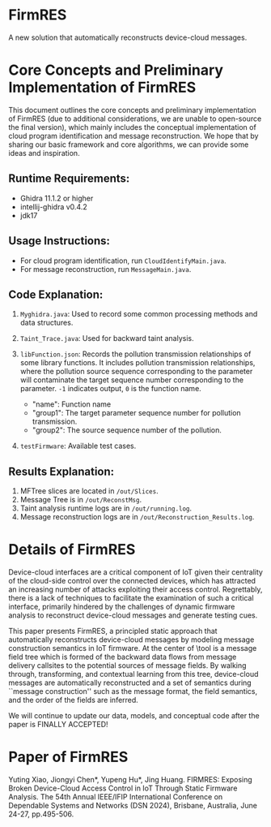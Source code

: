 # FirmRES
A new solution that automatically reconstructs device-cloud messages.

# Core Concepts and Preliminary Implementation of FirmRES

This document outlines the core concepts and preliminary implementation of FirmRES (due to additional considerations, we are unable to open-source the final version), which mainly includes the conceptual implementation of cloud program identification and message reconstruction. We hope that by sharing our basic framework and core algorithms, we can provide some ideas and inspiration.

## Runtime Requirements:
- Ghidra 11.1.2 or higher
- intellij-ghidra v0.4.2
- jdk17

## Usage Instructions:
- For cloud program identification, run `CloudIdentifyMain.java`.
- For message reconstruction, run `MessageMain.java`.

## Code Explanation:
1. `Myghidra.java`: Used to record some common processing methods and data structures.
2. `Taint_Trace.java`: Used for backward taint analysis.
3. `libFunction.json`: Records the pollution transmission relationships of some library functions. It includes pollution transmission relationships, where the pollution source sequence corresponding to the parameter will contaminate the target sequence number corresponding to the parameter. `-1` indicates output, `0` is the function name.
   - "name": Function name
   - "group1": The target parameter sequence number for pollution transmission.
   - "group2": The source sequence number of the pollution.

4. `testFirmware`: Available test cases.

## Results Explanation:
1. MFTree slices are located in `/out/Slices`.
2. Message Tree is in `/out/ReconstMsg`.
3. Taint analysis runtime logs are in `/out/running.log`.
4. Message reconstruction logs are in `/out/Reconstruction_Results.log`.

# Details of FirmRES
Device-cloud interfaces are a critical component of IoT given their centrality of the cloud-side control over the connected devices, which has attracted an increasing number of attacks exploiting their access control. Regrettably, there is a lack of techniques to facilitate the examination of such a critical interface, primarily hindered by the challenges of dynamic firmware analysis to reconstruct device-cloud messages and generate testing cues.

This paper presents FirmRES, a principled static approach that automatically reconstructs device-cloud messages by modeling message construction semantics in IoT firmware. At the center of \tool is a message field tree which is formed of the backward data flows from message delivery callsites to the potential sources of message fields. By walking through, transforming, and contextual learning from this tree, device-cloud messages are automatically reconstructed and a set of semantics during ``message construction'' such as the message format, the field semantics, and the order of the fields are inferred. 

We will continue to update our data, models, and conceptual code after the paper is FINALLY ACCEPTED!

# Paper of FirmRES
Yuting Xiao, Jiongyi Chen*, Yupeng Hu*, Jing Huang. FIRMRES: Exposing Broken Device-Cloud Access Control in IoT Through Static Firmware Analysis. The 54th Annual IEEE/IFIP International Conference on Dependable Systems and Networks (DSN 2024), Brisbane, Australia, June 24-27, pp.495-506.
